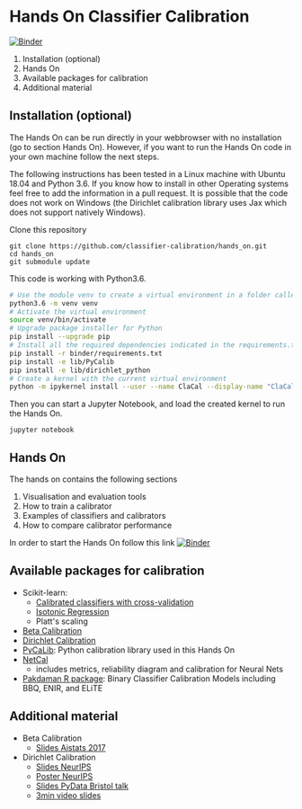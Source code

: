 # Hands On Classifier Calibration

[![Binder](https://mybinder.org/badge_logo.svg)](https://mybinder.org/v2/gh/classifier-calibration/hands_on/master)

1. Installation (optional)
2. Hands On
3. Available packages for calibration
4. Additional material

## Installation (optional)

The Hands On can be run directly in your webbrowser with no installation (go to section Hands On). However, if you want to run the Hands On code in your own machine follow the next steps.

The following instructions has been tested in a Linux machine with Ubuntu 18.04 and Python 3.6. If you know how to install in other Operating systems feel free to add the information in a pull request. It is possible that the code does not work on Windows (the Dirichlet calibration library uses Jax which does not support natively Windows).

Clone this repository

```
git clone https://github.com/classifier-calibration/hands_on.git
cd hands_on
git submodule update
```

This code is working with Python3.6. 

```bash
# Use the module venv to create a virtual environment in a folder called venv
python3.6 -m venv venv
# Activate the virtual environment
source venv/bin/activate
# Upgrade package installer for Python
pip install --upgrade pip
# Install all the required dependencies indicated in the requirements.txt file
pip install -r binder/requirements.txt
pip install -e lib/PyCalib
pip install -e lib/dirichlet_python
# Create a kernel with the current virtual environment
python -m ipykernel install --user --name ClaCal --display-name "ClaCal handson"
```

Then you can start a Jupyter Notebook, and load the created kernel to run the
Hands On.

```
jupyter notebook
```

## Hands On

The hands on contains the following sections

1. Visualisation and evaluation tools
2. How to train a calibrator
3. Examples of classifiers and calibrators
4. How to compare calibrator performance
        
In order to start the Hands On follow this link [![Binder](https://mybinder.org/badge_logo.svg)](https://mybinder.org/v2/gh/classifier-calibration/hands_on/master)

## Available packages for calibration

- Scikit-learn:
    - [Calibrated classifiers with cross-validation](https://scikit-learn.org/stable/modules/generated/sklearn.calibration.CalibratedClassifierCV.html)
    - [Isotonic Regression](https://scikit-learn.org/stable/modules/generated/sklearn.isotonic.IsotonicRegression.html#sklearn.isotonic.IsotonicRegression)
    - Platt's scaling
- [Beta Calibration](https://pypi.org/project/betacal/)
- [Dirichlet Calibration](https://pypi.org/project/dirichletcal/)
- [PyCaLib](https://github.com/perellonieto/PyCalib): Python calibration library used in this Hands On
- [NetCal](https://pypi.org/project/netcal/)
    - includes metrics, reliability diagram and calibration for Neural Nets
- [Pakdaman R package](https://github.com/pakdaman/calibration): Binary Classifier Calibration Models including BBQ, ENIR, and ELiTE


## Additional material

- Beta Calibration
    - [Slides Aistats 2017](https://github.com/betacal/aistats2017/blob/master/aistats2017_beta_calibration_slides.pdf)
- Dirichlet Calibration
    - [Slides NeurIPS](https://dirichletcal.github.io/documents/neurips2019/slides.pdf)
    - [Poster NeurIPS](https://dirichletcal.github.io/documents/neurips2019/poster.pdf)
    - [Slides PyData Bristol talk](https://docs.google.com/presentation/d/1RMzzNyQUz6BLQYCqD6RZT3ju__5fG4MbgNNmDkmRYDQ/edit#slide=id.g6b70f9ecd5_0_17)
    - [3min video slides](https://docs.google.com/presentation/d/1iQ-4hScB4WuonkSpKsXpRSvzTGLgT2LwFYvAeXHmI_o/edit#slide=id.g65639b587c_0_113)
